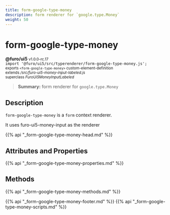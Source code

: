 ```yaml
---
title: form-google-type-money
description: form renderer for `google.type.Money`
weight: 50
---
```


# form-google-type-money
**@furo/ui5** <small>v1.0.0-rc.17</small>
<br>`import '@furo/ui5/src/typerenderer/form-google-type-money.js';`<small>
<br>exports `<form-google-type-money>` custom-element-definition
<br>extends */src/furo-ui5-money-input-labeled.js*
<br>superclass *FuroUi5MoneyInputLabeled*</small>

> **Summary:** form renderer for `google.type.Money`

## Description

`form-google-type-money` is a `form` context renderer.

It uses furo-ui5-money-input as the renderer

{{% api "_form-google-type-money-head.md" %}}

## Attributes and Properties
{{% api "_form-google-type-money-properties.md" %}}



## Methods
{{% api "_form-google-type-money-methods.md" %}}





{{% api "_form-google-type-money-footer.md" %}}
{{% api "_form-google-type-money-scripts.md" %}}
